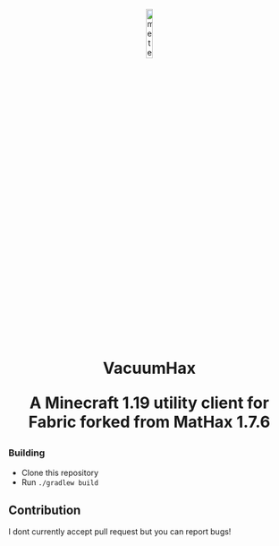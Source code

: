 <p align="center">
<img src="https://i.hizliresim.com/mht4mlq.jpeg" alt="meteor-client-logo" width="15%"/>
</p>

<h1 align="center">VacuumHax

<p align="center">
    A Minecraft 1.19 utility client for Fabric forked from MatHax 1.7.6
</p>


### Building
- Clone this repository
- Run `./gradlew build`


## Contribution

I dont currently accept pull request but you can report bugs!
